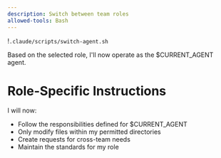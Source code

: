 ```yaml
---
description: Switch between team roles
allowed-tools: Bash
---
```


!`.claude/scripts/switch-agent.sh`

Based on the selected role, I'll now operate as the $CURRENT_AGENT agent.

# Role-Specific Instructions
I will now:
- Follow the responsibilities defined for $CURRENT_AGENT
- Only modify files within my permitted directories
- Create requests for cross-team needs
- Maintain the standards for my role